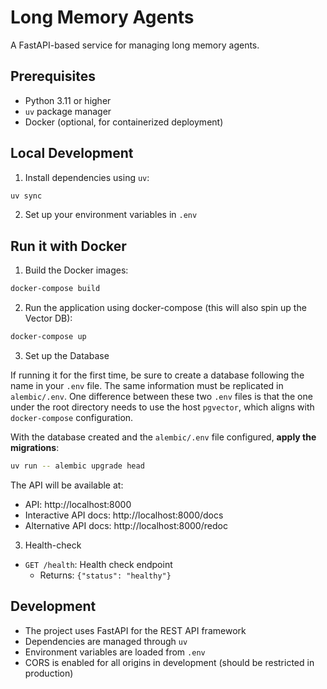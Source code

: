 # Long Memory Agents

A FastAPI-based service for managing long memory agents.

## Prerequisites

- Python 3.11 or higher
- `uv` package manager
- Docker (optional, for containerized deployment)

## Local Development

1. Install dependencies using `uv`:

```bash
uv sync
```

2. Set up your environment variables in `.env`

## Run it with Docker

1. Build the Docker images:

```bash
docker-compose build
```

2. Run the application using docker-compose (this will also spin up the Vector DB):

```bash
docker-compose up
```

3. Set up the Database

If running it for the first time, be sure to create a database following the name in your `.env` file.
The same information must be replicated in `alembic/.env`.
One difference between these two `.env` files is that the one under the root directory needs to use the host `pgvector`, which aligns with `docker-compose` configuration.

With the database created and the `alembic/.env` file configured, **apply the migrations**:

   ```bash
   uv run -- alembic upgrade head
   ```


The API will be available at:

- API: http://localhost:8000
- Interactive API docs: http://localhost:8000/docs
- Alternative API docs: http://localhost:8000/redoc

3. Health-check

- `GET /health`: Health check endpoint
  - Returns: `{"status": "healthy"}`

## Development

- The project uses FastAPI for the REST API framework
- Dependencies are managed through `uv`
- Environment variables are loaded from `.env`
- CORS is enabled for all origins in development (should be restricted in production)
